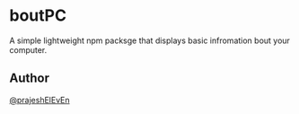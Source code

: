 # boutPC

A simple lightweight npm packsge that displays basic infromation bout your computer.

## Author

[@prajeshElEvEn]()